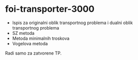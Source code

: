 # foi-transporter-3000

- Ispis za originalni oblik transportnog problema i dualni oblik transportnog problema 
- SZ metoda
- Metoda minimalnih troskova
- Vogelova metoda

Radi samo za zatvorene TP. 
